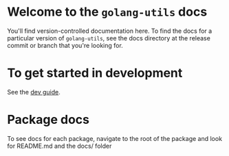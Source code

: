 # Welcome to the `golang-utils` docs

You'll find version-controlled documentation here. To find the docs for a particular version of `golang-utils`, see the docs directory at the release commit or branch that you're looking for.

# To get started in development

See the [dev guide](dev-guide.md).

# Package docs

To see docs for each package, navigate to the root of the package and look for README.md and the docs/ folder
